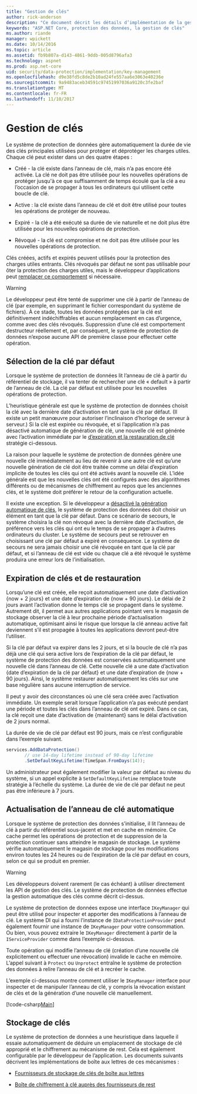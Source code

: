 ```yaml
---
title: "Gestion de clés"
author: rick-anderson
description: "Ce document décrit les détails d’implémentation de la gestion de clés d’ASP.NET Core données protection API."
keywords: "ASP.NET Core, protection des données, la gestion de clés"
ms.author: riande
manager: wpickett
ms.date: 10/14/2016
ms.topic: article
ms.assetid: fb9b807a-d143-4861-9ddb-005d8796afa3
ms.technology: aspnet
ms.prod: asp.net-core
uid: security/data-protection/implementation/key-management
ms.openlocfilehash: d9e38fd5c8de2b10ad24fe557aa6e3063e40236e
ms.sourcegitcommit: 9a9483aceb34591c97451997036a9120c3fe2baf
ms.translationtype: MT
ms.contentlocale: fr-FR
ms.lasthandoff: 11/10/2017
---
```

# <a name="key-management"></a>Gestion de clés

<a name="data-protection-implementation-key-management"></a>

Le système de protection de données gère automatiquement la durée de vie des clés principales utilisées pour protéger et déprotéger les charges utiles. Chaque clé peut exister dans un des quatre étapes :

* Créé - la clé existe dans l’anneau de clé, mais n’a pas encore été activée. La clé ne doit pas être utilisée pour les nouvelles opérations de protéger jusqu'à ce que suffisamment de temps écoulé que la clé a eu l’occasion de se propager à tous les ordinateurs qui utilisent cette boucle de clé.

* Active : la clé existe dans l’anneau de clé et doit être utilisé pour toutes les opérations de protéger de nouveau.

* Expiré - la clé a été exécuté sa durée de vie naturelle et ne doit plus être utilisée pour les nouvelles opérations de protection.

* Révoqué - la clé est compromise et ne doit pas être utilisée pour les nouvelles opérations de protection.

Clés créées, actifs et expirés peuvent utilisés pour la protection des charges utiles entrants. Clés révoqués par défaut ne sont pas utilisable pour ôter la protection des charges utiles, mais le développeur d’applications peut [remplacer ce comportement](../consumer-apis/dangerous-unprotect.md#data-protection-consumer-apis-dangerous-unprotect) si nécessaire.

>[!WARNING]
> Le développeur peut être tenté de supprimer une clé à partir de l’anneau de clé (par exemple, en supprimant le fichier correspondant du système de fichiers). À ce stade, toutes les données protégées par la clé est définitivement indéchiffrables et aucun remplacement en cas d’urgence, comme avec des clés révoqués. Suppression d’une clé est comportement destructeur réellement et, par conséquent, le système de protection de données n’expose aucune API de première classe pour effectuer cette opération.

## <a name="default-key-selection"></a>Sélection de la clé par défaut

Lorsque le système de protection de données lit l’anneau de clé à partir du référentiel de stockage, il va tenter de rechercher une clé « default » à partir de l’anneau de clé. La clé par défaut est utilisée pour les nouvelles opérations de protection.

L’heuristique générale est que le système de protection de données choisit la clé avec la dernière date d’activation en tant que la clé par défaut. (Il existe un petit manœuvre pour autoriser l’inclinaison d’horloge de serveur à serveur.) Si la clé est expirée ou révoquée, et si l’application n’a pas désactivé automatique de génération de clé, une nouvelle clé est générée avec l’activation immédiate par le [d’expiration et la restauration de clé](xref:security/data-protection/implementation/key-management#data-protection-implementation-key-management-expiration) stratégie ci-dessous.

La raison pour laquelle le système de protection de données génère une nouvelle clé immédiatement au lieu de revenir à une autre clé est qu’une nouvelle génération de clé doit être traitée comme un délai d’expiration implicite de toutes les clés qui ont été activés avant la nouvelle clé. L’idée générale est que les nouvelles clés ont été configurés avec des algorithmes différents ou de mécanismes de chiffrement au repos que les anciennes clés, et le système doit préférer le retour de la configuration actuelle.

Il existe une exception. Si le développeur a [désactivé la génération automatique de clés](xref:security/data-protection/configuration/overview#disableautomatickeygeneration), le système de protection des données doit choisir un élément en tant que la clé par défaut. Dans ce scénario de secours, le système choisira la clé non révoqué avec la dernière date d’activation, de préférence vers les clés qui ont eu le temps de se propager à d’autres ordinateurs du cluster. Le système de secours peut se retrouver en choisissant une clé par défaut a expiré en conséquence. Le système de secours ne sera jamais choisir une clé révoquée en tant que la clé par défaut, et si l’anneau de clé est vide ou chaque clé a été révoqué le système produira une erreur lors de l’initialisation.

<a name="data-protection-implementation-key-management-expiration"></a>

## <a name="key-expiration-and-rolling"></a>Expiration de clés et de restauration

Lorsqu’une clé est créée, elle reçoit automatiquement une date d’activation {now + 2 jours} et une date d’expiration de {now + 90 jours}. Le délai de 2 jours avant l’activation donne le temps clé se propagent dans le système. Autrement dit, il permet aux autres applications pointant vers le magasin de stockage observer la clé à leur prochaine période d’actualisation automatique, optimisant ainsi le risque que lorsque la clé anneau active fait deviennent s’il est propagée à toutes les applications devront peut-être l’utiliser.

Si la clé par défaut va expirer dans les 2 jours, et si la boucle de clé n’a pas déjà une clé qui sera active lors de l’expiration de la clé par défaut, le système de protection des données est conservées automatiquement une nouvelle clé dans l’anneau de clé. Cette nouvelle clé a une date d’activation {date d’expiration de la clé par défaut} et une date d’expiration de {now + 90 jours}. Ainsi, le système restaurer automatiquement les clés sur une base régulière sans aucune interruption de service.

Il peut y avoir des circonstances où une clé sera créée avec l’activation immédiate. Un exemple serait lorsque l’application n’a pas exécuté pendant une période et toutes les clés dans l’anneau de clé ont expiré. Dans ce cas, la clé reçoit une date d’activation de {maintenant} sans le délai d’activation de 2 jours normal.

La durée de vie de clé par défaut est 90 jours, mais ce n’est configurable dans l’exemple suivant.

```csharp
services.AddDataProtection()
       // use 14-day lifetime instead of 90-day lifetime
       .SetDefaultKeyLifetime(TimeSpan.FromDays(14));
```

Un administrateur peut également modifier la valeur par défaut au niveau du système, si un appel explicite à `SetDefaultKeyLifetime` remplace toute stratégie à l’échelle du système. La durée de vie de clé par défaut ne peut pas être inférieure à 7 jours.

## <a name="automatic-key-ring-refresh"></a>Actualisation de l’anneau de clé automatique

Lorsque le système de protection des données s’initialise, il lit l’anneau de clé à partir du référentiel sous-jacent et met en cache en mémoire. Ce cache permet les opérations de protection et de suppression de la protection continuer sans atteindre le magasin de stockage. Le système vérifie automatiquement le magasin de stockage pour les modifications environ toutes les 24 heures ou de l’expiration de la clé par défaut en cours, selon ce qui se produit en premier.

>[!WARNING]
> Les développeurs doivent rarement (le cas échéant) à utiliser directement les API de gestion des clés. Le système de protection de données effectue la gestion automatique des clés comme décrit ci-dessus.

Le système de protection de données expose une interface `IKeyManager` qui peut être utilisé pour inspecter et apporter des modifications à l’anneau de clé. Le système DI qui a fourni l’instance de `IDataProtectionProvider` peut également fournir une instance de `IKeyManager` pour votre consommation. Ou bien, vous pouvez extraire le `IKeyManager` directement à partir de la `IServiceProvider` comme dans l’exemple ci-dessous.

Toute opération qui modifie l’anneau de clé (création d’une nouvelle clé explicitement ou effectuer une révocation) invalide le cache en mémoire. L’appel suivant à `Protect` ou `Unprotect` entraîne le système de protection des données à relire l’anneau de clé et à recréer le cache.

L’exemple ci-dessous montre comment utiliser le `IKeyManager` interface pour inspecter et de manipuler l’anneau de clé, y compris la révocation existant de clés et de la génération d’une nouvelle clé manuellement.

[!code-csharp[Main](key-management/samples/key-management.cs)]

## <a name="key-storage"></a>Stockage de clés

Le système de protection de données a une heuristique dans laquelle il essaie automatiquement de déduire un emplacement de stockage de clé approprié et le chiffrement au mécanisme de rest. Cela est également configurable par le développeur de l’application. Les documents suivants décrivent les implémentations de boîte aux lettres de ces mécanismes :

* [Fournisseurs de stockage de clés de boîte aux lettres](key-storage-providers.md#data-protection-implementation-key-storage-providers)

* [Boîte de chiffrement à clé auprès des fournisseurs de rest](key-encryption-at-rest.md#data-protection-implementation-key-encryption-at-rest-providers)
